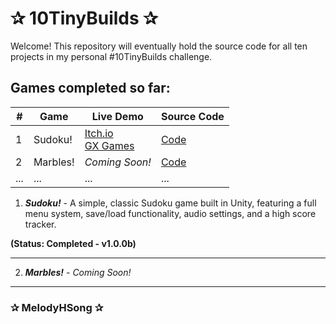 # ✰ 10TinyBuilds ✰

Welcome! This repository will eventually hold the source code for all ten projects in my personal #10TinyBuilds challenge.

## Games completed so far:

| # | Game | Live Demo | Source Code |
|---|---|---|---|
| 1 | Sudoku! |[Itch.io](https://melodyhsong.itch.io/10tinybuids-sudoku)<br>[GX Games](https://gx.games/games/qkgrga/sudoku-/)  | [Code](Codebase/Games/Sudoku/Scripts) |
| 2 | Marbles! | _Coming Soon!_ | [Code](Codebase/Games/Marbles/Scripts) |
|...| ... | ... | ... |

1. _**Sudoku!**_ - A simple, classic Sudoku game built in Unity, featuring a full menu system, save/load functionality, audio settings, and a high score tracker. 

**(Status: Completed - v1.0.0b)**

---

2. _**Marbles!**_ - _Coming Soon!_

---

### ✰ MelodyHSong ✰


